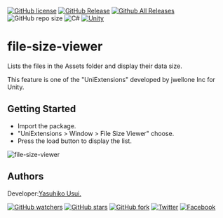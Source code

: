 [![GitHub license](https://img.shields.io/github/license/jwellone/file-size-viewer.svg?style=plastic)](https://github.com/jwellone/file-size-viewer/blob/main/LICENSE)
[![GitHub Release](https://img.shields.io/github/v/release/jwellone/file-size-viewer?style=plastic)](https://GitHub.com/jwellone/file-size-viewer/releases/latest)
[![Github All Releases](https://img.shields.io/github/downloads/jwellone/file-size-viewer/total?color=blue&style=plastic)](https://GitHub.com/jwellone/file-size-viewer/releases)
![GitHub repo size](https://img.shields.io/github/repo-size/jwellone/file-size-viewer?label=size&style=plastic)
![C#](https://img.shields.io/badge/C%23-239120?logo=c-sharp&style=plastic)
[![Unity](https://img.shields.io/badge/Unity-100000?logo=unity&style=plastic)](https://unity.com)

# file-size-viewer
Lists the files in the Assets folder and display their data size.

This feature is one of the "UniExtensions" developed by jwellone Inc for Unity.


## Getting Started
- Import the package.
- "UniExtensions > Window > File Size Viewer" choose.
- Press the load button to display the list.

![file-size-viewer](https://user-images.githubusercontent.com/85072161/127731842-3015489d-8e10-4610-999d-2a3ecf85c292.gif)


## Authors
Developer:[Yasuhiko Usui.](https://github.com/UsuiYasuhiko-jw1)

[![GitHub watchers](https://img.shields.io/github/watchers/jwellone/file-size-viewer.svg?style=social&label=Watch)](https://GitHub.com/jwellone/file-size-viewer/watchers/)
[![GitHub stars](https://img.shields.io/github/stars/jwellone/file-size-viewer.svg?style=social&label=Stars)](https://GitHub.com/jwellone/file-size-viewer/stargazers)
[![GitHub fork](https://img.shields.io/github/forks/jwellone/file-size-viewer.svg?style=social&label=Fork)](https://GitHub.com/jwellone/file-size-viewer/network/members)
[![Twitter](https://img.shields.io/twitter/follow/jwellone?label=Twitter&logo=twitter&style=social)](http://twitter.com/jwellone)
[![Facebook](https://img.shields.io/badge/Facebook-1877F2?style=for-the-badge&logo=facebook&logoColor=white&style=plastic)](https://www.facebook.com/jwellone)
